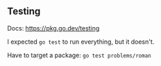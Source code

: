 ## Testing

Docs: https://pkg.go.dev/testing

I expected `go test` to run everything, but it doesn't.

Have to target a package: `go test problems/roman`